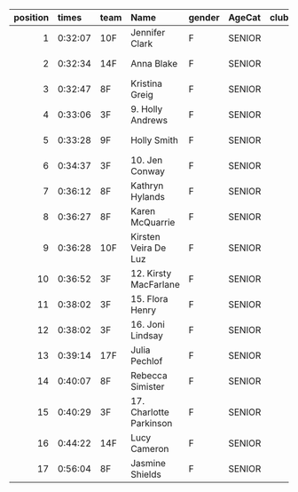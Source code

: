 |   position | times   | team   | Name                    | gender   | AgeCat   |   clubnumber | Club name             | Website                                    |   finishPosition |
|-----------:|:--------|:-------|:------------------------|:---------|:---------|-------------:|:----------------------|:-------------------------------------------|-----------------:|
|          1 | 0:32:07 | 10F    | Jennifer Clark          | F        | SENIOR   |           10 | Shettleston Harriers  | http://shettlestonharriers.org.uk/         |               47 |
|          2 | 0:32:34 | 14F    | Anna Blake              | F        | SENIOR   |           14 | Ayr Seaforth AC       | https://www.ayrseaforth.co.uk/             |               53 |
|          3 | 0:32:47 | 8F     | Kristina Greig          | F        | SENIOR   |            8 | Bellahouston Harriers | http://www.bellahoustonharriers.co.uk/     |               58 |
|          4 | 0:33:06 | 3F     | 9. Holly Andrews        | F        | SENIOR   |            3 | Bellahouston RR       | https://www.bellahoustonroadrunners.co.uk/ |               62 |
|          5 | 0:33:28 | 9F     | Holly Smith             | F        | SENIOR   |            9 | Garscube Harriers     | https://www.garscubeharriers.org.uk/       |               65 |
|          6 | 0:34:37 | 3F     | 10. Jen Conway          | F        | SENIOR   |            3 | Bellahouston RR       | https://www.bellahoustonroadrunners.co.uk/ |               75 |
|          7 | 0:36:12 | 8F     | Kathryn Hylands         | F        | SENIOR   |            8 | Bellahouston Harriers | http://www.bellahoustonharriers.co.uk/     |               95 |
|          8 | 0:36:27 | 8F     | Karen McQuarrie         | F        | SENIOR   |            8 | Bellahouston Harriers | http://www.bellahoustonharriers.co.uk/     |               97 |
|          9 | 0:36:28 | 10F    | Kirsten Veira De Luz    | F        | SENIOR   |           10 | Shettleston Harriers  | http://shettlestonharriers.org.uk/         |               98 |
|         10 | 0:36:52 | 3F     | 12. Kirsty MacFarlane   | F        | SENIOR   |            3 | Bellahouston RR       | https://www.bellahoustonroadrunners.co.uk/ |              103 |
|         11 | 0:38:02 | 3F     | 15. Flora Henry         | F        | SENIOR   |            3 | Bellahouston RR       | https://www.bellahoustonroadrunners.co.uk/ |              117 |
|         12 | 0:38:02 | 3F     | 16. Joni Lindsay        | F        | SENIOR   |            3 | Bellahouston RR       | https://www.bellahoustonroadrunners.co.uk/ |              118 |
|         13 | 0:39:14 | 17F    | Julia Pechlof           | F        | SENIOR   |           17 | Calderglen Harriers   | http://www.calderglenharriers.org.uk/      |              130 |
|         14 | 0:40:07 | 8F     | Rebecca Simister        | F        | SENIOR   |            8 | Bellahouston Harriers | http://www.bellahoustonharriers.co.uk/     |              136 |
|         15 | 0:40:29 | 3F     | 17. Charlotte Parkinson | F        | SENIOR   |            3 | Bellahouston RR       | https://www.bellahoustonroadrunners.co.uk/ |              139 |
|         16 | 0:44:22 | 14F    | Lucy Cameron            | F        | SENIOR   |           14 | Ayr Seaforth AC       | https://www.ayrseaforth.co.uk/             |              152 |
|         17 | 0:56:04 | 8F     | Jasmine Shields         | F        | SENIOR   |            8 | Bellahouston Harriers | http://www.bellahoustonharriers.co.uk/     |              162 |